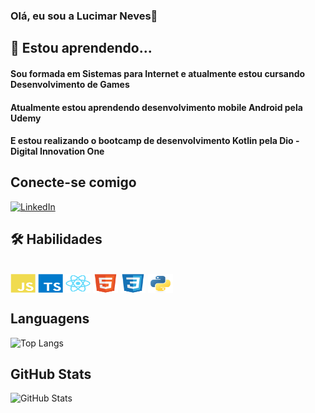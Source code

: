 ### Olá,  eu sou a Lucimar Neves👋





## 🧠 Estou aprendendo...
#### Sou formada em Sistemas para Internet e atualmente estou cursando Desenvolvimento de Games
#### Atualmente estou aprendendo desenvolvimento mobile Android pela Udemy
#### E estou realizando o bootcamp de  desenvolvimento Kotlin pela Dio - Digital Innovation One


## Conecte-se comigo
[![LinkedIn](https://img.shields.io/badge/LinkedIn-%230077B5??style=for-the-badge&logo=linkedin&logoColor=white)](https://www.linkedin.com/in/lucimar-neves)



## 🛠 Habilidades

<div style="display: inline_block"><br>
  <img align="center" alt="Rafa-Js" height="30" width="40" src="https://raw.githubusercontent.com/devicons/devicon/master/icons/javascript/javascript-plain.svg">
  <img align="center" alt="Rafa-Ts" height="30" width="40" src="https://raw.githubusercontent.com/devicons/devicon/master/icons/typescript/typescript-plain.svg">
  <img align="center" alt="Rafa-React" height="30" width="40" src="https://raw.githubusercontent.com/devicons/devicon/master/icons/react/react-original.svg">
  <img align="center" alt="Rafa-HTML" height="30" width="40" src="https://raw.githubusercontent.com/devicons/devicon/master/icons/html5/html5-original.svg">
  <img align="center" alt="Rafa-CSS" height="30" width="40" src="https://raw.githubusercontent.com/devicons/devicon/master/icons/css3/css3-original.svg">
  <img align="center" alt="Rafa-Python" height="30" width="40" src="https://raw.githubusercontent.com/devicons/devicon/master/icons/python/python-original.svg">
</div>

## Languagens

![Top Langs](https://github-readme-stats-git-masterrstaa-rickstaa.vercel.app/api/top-langs/?username=lucimarNeves&layout=compact&bg_color=000&border_color=30A3DC&title_color=E94D5F&text_color=FFF&hide_title=true&hide_stars)



## GitHub Stats
![GitHub Stats](https://github-readme-stats.vercel.app/api?username=lucimarNeves&theme=transparent&bg_color=4F4F4F&border_color=30A3DC&show_icons=true&icon_color=D3D3D3&title_color=fff&text_color=FFF&hide_title=true&hide_stars)


